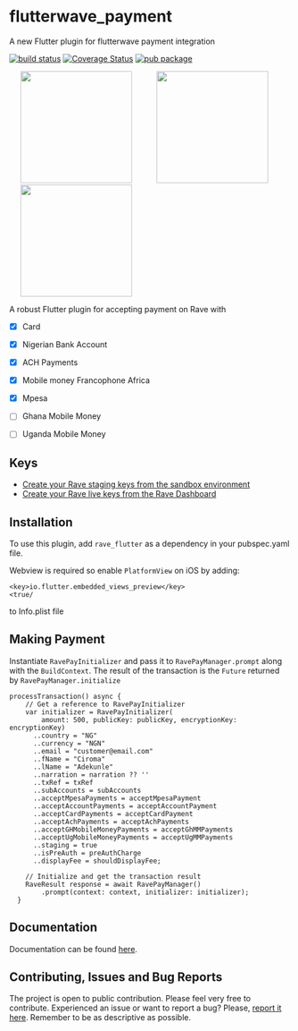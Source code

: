 # flutterwave_payment

A new Flutter plugin for flutterwave payment integration



[![build status](https://img.shields.io/github/workflow/status/wilburt/rave_flutter/Build%20and%20Test)](https://github.com/Milimeter/flutterwave_payment/actions?query=Build+and+test)
[![Coverage Status](https://coveralls.io/repos/github/wilburt/rave_flutter/badge.svg?branch=master)](https://github.com/Milimeter/flutterwave_payment?branch=master)
[![pub package](https://img.shields.io/pub/v/rave_flutter.svg)](https://pub.dartlang.org/packages/flutterwave_payment)

<p>
    <img src="https://raw.githubusercontent.com/wilburt/rave_flutter/master/screenshots/payment_methods.png" width="200px" height="auto" hspace="20"/>
    <img src="https://raw.githubusercontent.com/wilburt/rave_flutter/master/screenshots/card_payment.png" width="200px" height="auto" hspace="20"/>
    <img src="https://raw.githubusercontent.com/wilburt/rave_flutter/master/screenshots/nigerian_bank_payment.png" width="200px" height="auto" hspace="20"/>
</p>


A robust Flutter plugin for accepting payment on Rave with
- [x] Card
- [x] Nigerian Bank Account
- [x] ACH Payments
- [x] Mobile money Francophone Africa
- [x] Mpesa
- [ ] Ghana Mobile Money
- [ ] Uganda Mobile Money


## Keys
- [Create your Rave staging keys from the sandbox environment](https://flutterwavedevelopers.readme.io/blog/how-to-get-your-staging-keys-from-the-rave-sandbox-environment)
- [Create your Rave live keys from the Rave Dashboard](https://flutterwavedevelopers.readme.io/blog/how-to-get-your-live-keys-from-the-rave-dashboard)


## Installation
To use this plugin, add `rave_flutter` as a dependency in your pubspec.yaml file.

Webview is required so enable `PlatformView` on iOS by adding:

```
<key>io.flutter.embedded_views_preview</key>
<true/
```
to Info.plist file

## Making Payment
Instantiate `RavePayInitializer` and pass it to `RavePayManager.prompt` along
with the `BuildContext`. The result of the transaction is the `Future` 
returned by `RavePayManager.initialize`

```
processTransaction() async {
    // Get a reference to RavePayInitializer
    var initializer = RavePayInitializer(
        amount: 500, publicKey: publicKey, encryptionKey: encryptionKey)
      ..country = "NG"
      ..currency = "NGN"
      ..email = "customer@email.com"
      ..fName = "Ciroma"
      ..lName = "Adekunle"
      ..narration = narration ?? ''
      ..txRef = txRef
      ..subAccounts = subAccounts
      ..acceptMpesaPayments = acceptMpesaPayment
      ..acceptAccountPayments = acceptAccountPayment
      ..acceptCardPayments = acceptCardPayment
      ..acceptAchPayments = acceptAchPayments
      ..acceptGHMobileMoneyPayments = acceptGhMMPayments
      ..acceptUgMobileMoneyPayments = acceptUgMMPayments
      ..staging = true
      ..isPreAuth = preAuthCharge
      ..displayFee = shouldDisplayFee;

    // Initialize and get the transaction result
    RaveResult response = await RavePayManager()
        .prompt(context: context, initializer: initializer);
  }
 ```
 
## Documentation
Documentation can be found [here](https://pub.dev/documentation/rave_flutter/latest/rave_flutter/rave_flutter-library.html).
 
## Contributing, Issues and Bug Reports
The project is open to public contribution. Please feel very free to contribute.
Experienced an issue or want to report a bug? Please, [report it here](https://github.com/Milimeter/flutterwave_payment/issues). Remember to be as descriptive as possible.





